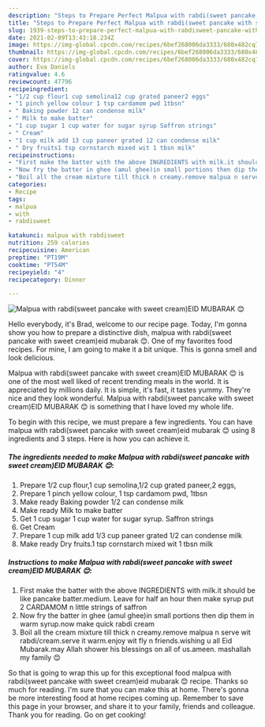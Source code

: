 ```yaml
---
description: "Steps to Prepare Perfect Malpua with rabdi(sweet pancake with sweet cream)EID MUBARAK 😊"
title: "Steps to Prepare Perfect Malpua with rabdi(sweet pancake with sweet cream)EID MUBARAK 😊"
slug: 1939-steps-to-prepare-perfect-malpua-with-rabdisweet-pancake-with-sweet-creameid-mubarak
date: 2021-02-09T13:43:18.234Z
image: https://img-global.cpcdn.com/recipes/6bef268006da3333/680x482cq70/malpua-with-rabdisweet-pancake-with-sweet-creameid-mubarak-😊-recipe-main-photo.jpg
thumbnail: https://img-global.cpcdn.com/recipes/6bef268006da3333/680x482cq70/malpua-with-rabdisweet-pancake-with-sweet-creameid-mubarak-😊-recipe-main-photo.jpg
cover: https://img-global.cpcdn.com/recipes/6bef268006da3333/680x482cq70/malpua-with-rabdisweet-pancake-with-sweet-creameid-mubarak-😊-recipe-main-photo.jpg
author: Eva Daniels
ratingvalue: 4.6
reviewcount: 47796
recipeingredient:
- "1/2 cup flour1 cup semolina12 cup grated paneer2 eggs"
- "1 pinch yellow colour 1 tsp cardamom pwd 1tbsn"
- " Baking powder 12 can condense milk"
- " Milk to make batter"
- "1 cup sugar 1 cup water for sugar syrup Saffron strings"
- " Cream"
- "1 cup milk add 13 cup paneer grated 12 can condense milk"
- " Dry fruits1 tsp cornstarch mixed wit 1 tbsn milk"
recipeinstructions:
- "First make the batter with the above INGREDIENTS with milk.it should be like pancake batter.medium. Leave for half an hour then make syrup put 2 CARDAMOM n little strings of saffron"
- "Now fry the batter in ghee (amul ghee)in small portions then dip them in warm syrup.now make quick rabdi cream"
- "Boil all the cream mixture till thick n creamy.remove malpua n serve wit rabdi/cream.serve it warm.enjoy wit fly n friends.wishing u all Eid Mubarak.may Allah shower his blessings on all of us.ameen. mashallah my family 😊"
categories:
- Recipe
tags:
- malpua
- with
- rabdisweet

katakunci: malpua with rabdisweet 
nutrition: 259 calories
recipecuisine: American
preptime: "PT19M"
cooktime: "PT54M"
recipeyield: "4"
recipecategory: Dinner

---
```



![Malpua with rabdi(sweet pancake with sweet cream)EID MUBARAK 😊](https://img-global.cpcdn.com/recipes/6bef268006da3333/680x482cq70/malpua-with-rabdisweet-pancake-with-sweet-creameid-mubarak-😊-recipe-main-photo.jpg)

Hello everybody, it's Brad, welcome to our recipe page. Today, I'm gonna show you how to prepare a distinctive dish, malpua with rabdi(sweet pancake with sweet cream)eid mubarak 😊. One of my favorites food recipes. For mine, I am going to make it a bit unique. This is gonna smell and look delicious.



Malpua with rabdi(sweet pancake with sweet cream)EID MUBARAK 😊 is one of the most well liked of recent trending meals in the world. It is appreciated by millions daily. It is simple, it's fast, it tastes yummy. They're nice and they look wonderful. Malpua with rabdi(sweet pancake with sweet cream)EID MUBARAK 😊 is something that I have loved my whole life.


To begin with this recipe, we must prepare a few ingredients. You can have malpua with rabdi(sweet pancake with sweet cream)eid mubarak 😊 using 8 ingredients and 3 steps. Here is how you can achieve it.

<!--inarticleads1-->

##### The ingredients needed to make Malpua with rabdi(sweet pancake with sweet cream)EID MUBARAK 😊:

1. Prepare 1/2 cup flour,1 cup semolina,1/2 cup grated paneer,2 eggs,
1. Prepare 1 pinch yellow colour, 1 tsp cardamom pwd, 1tbsn
1. Make ready  Baking powder 1/2 can condense milk
1. Make ready  Milk to make batter
1. Get 1 cup sugar 1 cup water for sugar syrup. Saffron strings
1. Get  Cream
1. Prepare 1 cup milk add 1/3 cup paneer grated 1/2 can condense milk
1. Make ready  Dry fruits.1 tsp cornstarch mixed wit 1 tbsn milk




<!--inarticleads2-->

##### Instructions to make Malpua with rabdi(sweet pancake with sweet cream)EID MUBARAK 😊:

1. First make the batter with the above INGREDIENTS with milk.it should be like pancake batter.medium. Leave for half an hour then make syrup put 2 CARDAMOM n little strings of saffron
1. Now fry the batter in ghee (amul ghee)in small portions then dip them in warm syrup.now make quick rabdi cream
1. Boil all the cream mixture till thick n creamy.remove malpua n serve wit rabdi/cream.serve it warm.enjoy wit fly n friends.wishing u all Eid Mubarak.may Allah shower his blessings on all of us.ameen. mashallah my family 😊




So that is going to wrap this up for this exceptional food malpua with rabdi(sweet pancake with sweet cream)eid mubarak 😊 recipe. Thanks so much for reading. I'm sure that you can make this at home. There's gonna be more interesting food at home recipes coming up. Remember to save this page in your browser, and share it to your family, friends and colleague. Thank you for reading. Go on get cooking!
